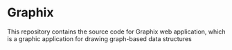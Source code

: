 # Graphix
This repository contains the source code for Graphix web application, which is a graphic application for drawing graph-based data structures
